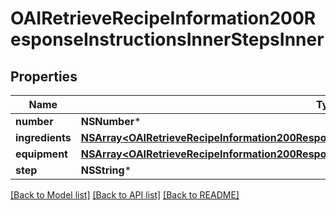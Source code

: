 # OAIRetrieveRecipeInformation200ResponseInstructionsInnerStepsInner

## Properties
Name | Type | Description | Notes
------------ | ------------- | ------------- | -------------
**number** | **NSNumber*** |  | [optional] 
**ingredients** | [**NSArray&lt;OAIRetrieveRecipeInformation200ResponseInstructionsInnerStepsInnerIngredientsInner&gt;***](OAIRetrieveRecipeInformation200ResponseInstructionsInnerStepsInnerIngredientsInner.md) |  | [optional] 
**equipment** | [**NSArray&lt;OAIRetrieveRecipeInformation200ResponseInstructionsInnerStepsInnerIngredientsInner&gt;***](OAIRetrieveRecipeInformation200ResponseInstructionsInnerStepsInnerIngredientsInner.md) |  | [optional] 
**step** | **NSString*** |  | [optional] 

[[Back to Model list]](../README.md#documentation-for-models) [[Back to API list]](../README.md#documentation-for-api-endpoints) [[Back to README]](../README.md)



